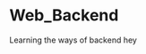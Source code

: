 # Web_Backend
Learning the ways of backend  hey

<!--  npm create vite@latest .  
      ye dot use karke hum file ko same folder me bna sakte hai
-->